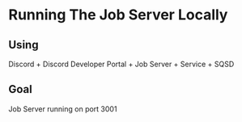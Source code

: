 # Running The Job Server Locally

## Using

Discord + Discord Developer Portal + Job Server + Service + SQSD

## Goal

Job Server running on port 3001